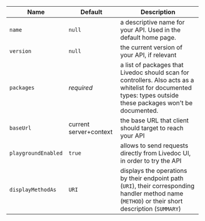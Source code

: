 | Name                | Default      | Description |
| ------------------- | ------------ | ----------- |
| `name`              | `null`       | a descriptive name for your API. Used in the default home page.
| `version`           | `null`       | the current version of your API, if relevant
| `packages`          | *required*   | a list of packages that Livedoc should scan for controllers. Also acts as a whitelist for documented types: types outside these packages won't be documented.
| `baseUrl` | current server+context | the base URL that client should target to reach your API
| `playgroundEnabled` | `true`       | allows to send requests directly from Livedoc UI, in order to try the API
| `displayMethodAs`   | `URI`        | displays the operations by their endpoint path (`URI`), their corresponding handler method name (`METHOD`) or their short description (`SUMMARY`)
